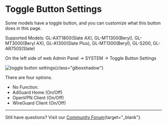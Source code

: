# Toggle Button Settings

Some models have a toggle button, and you can customize what this button does in this page.

Supported Models: GL-AXT1800(Slate AX), GL-MT1300(Beryl), GL-MT3000(Beryl AX), GL-A1300(Slate Plus), GL-MT1300(Beryl), GL-S200, GL-AR750S(Slate)

On the left side of web Admin Panel -> SYSTEM -> Toggle Button Settings

![toggle button settings](https://static.gl-inet.com/docs/router/en/4/tutorials/toggle_button_settings/toggle_button_settings.png){class="glboxshadow"}

There are four options.

- No Function.
- AdGuard Home (On/Off)
- OpenVPN Client (On/Off)
- WireGuard Client (On/Off)

---

Still have questions? Visit our [Community Forum](https://forum.gl-inet.com){target="_blank"}.
